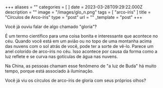 +++
aliases = ""
categories = [ ]
date = 2023-03-28T09:29:22.000Z
description = ""
image = "/images/glo_n.png"
tags = [ "arco-íris" ]
title = "Círculos de Arco-íris"
type = "post"
url = ""
_template = "post"
+++

Você já ouviu falar de algo chamado "gloria"? 

É um termo científico para uma coisa bonita e interessante que acontece no céu. Quando você está em um avião ou no topo de uma montanha acima das nuvens com o sol atrás de você, pode ter a sorte de vê-lo. Parece um anel colorido de arco-íris no céu. Isso acontece por causa da forma como a luz reflete e se curva nas gotículas de água nas nuvens. 

Na China, as pessoas chamam esse fenômeno de "a luz de Buda" há muito tempo, porque está associado à iluminação.

Você já viu os círculos de arco-íris de gloria com seus próprios olhos?
